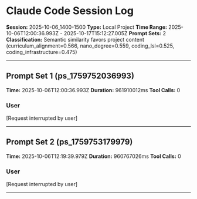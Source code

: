 # Claude Code Session Log

**Session:** 2025-10-06_1400-1500
**Type:** Local Project
**Time Range:** 2025-10-06T12:00:36.993Z - 2025-10-17T15:12:27.005Z
**Prompt Sets:** 2
**Classification:** Semantic similarity favors project content (curriculum_alignment=0.566, nano_degree=0.559, coding_lsl=0.525, coding_infrastructure=0.475)

---

<a name="ps_1759752036993"></a>
## Prompt Set 1 (ps_1759752036993)

**Time:** 2025-10-06T12:00:36.993Z
**Duration:** 961910012ms
**Tool Calls:** 0

### User

[Request interrupted by user]

---

<a name="ps_1759753179979"></a>
## Prompt Set 2 (ps_1759753179979)

**Time:** 2025-10-06T12:19:39.979Z
**Duration:** 960767026ms
**Tool Calls:** 0

### User

[Request interrupted by user]

---

